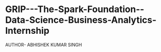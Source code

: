 # GRIP---The-Spark-Foundation--Data-Science-Business-Analytics-Internship
AUTHOR- ABHISHEK KUMAR SINGH
